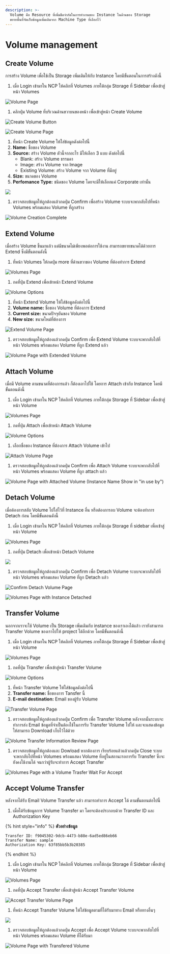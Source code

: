 ```yaml
---
description: >-
  Volume คือ Resource ที่เพิ่มขีดจำกัดในการทำงานของ Instance ในด้านของ Storage
  ขยายพื้นที่จัดเก็บข้อมูลเพิ่มเติมจาก Machine Type ที่เลือกไว้
---
```


# Volume management

## Create Volume

การสร้าง Volume เพื่อใช้เป็น Storage เพิ่มเติมให้กับ Instance โดยมีขั้นตอนในการสร้างดังนี้

1. เมื่อ Login เข้ามาใน NCP ให้คลิกที่ Volumes ภายใต้กลุ่ม Storage ที่ Sidebar เพื่อเข้าสู่หน้า Volumes

![Volume Page](../.gitbook/assets/volume1.png)

1. คลิกปุ่ม Volume ที่บริเวณด้านขวาบนของหน้า เพื่อเข้าสู่หน้า Create Volume

![Create Volume Button](../.gitbook/assets/volume2.png)

![Create Volume Page](../.gitbook/assets/volume3.png)

1. ที่หน้า Create Volume ให้ใส่ข้อมูลดังต่อไปนี้
2. **Name:** ชื่อของ Volume
3. **Source:** สร้าง Volume ตัวนี้จากอะไร มีให้เลือก 3 แบบ ดังต่อไปนี้
   * Blank:  สร้าง Volume ธรรมดา
   * Image: สร้าง Volume จาก Image
   * Existing Volume: สร้าง Volume จาก Volume ที่มีอยู่
4. **Size:** ขนาดของ Volume
5. **Perfomance Type:** ชนิดของ Volume โดยจะมีให้เลือกแค่ Corporate เท่านั้น

![](../.gitbook/assets/volume4.png)

1. ตรวจสอบข้อมูลให้ถูกต้องแล้วกดปุ่ม Confirm เพื่อสร้าง Volume ระบบจะพากลับไปที่หน้า Volumes พร้อมแสดง Volume ที่ถูกสร้าง

![Volume Creation Complete](../.gitbook/assets/volume5.png)

## Extend Volume

เมื่อสร้าง Volume ขึ้นมาแล้ว แต่มีขนาดไม่เพียงพอต่อการใช้งาน สามารถขยายขนาดได้ด้วยการ Extend ซึ่งมีขั้นตอนดังนี้

1. ที่หน้า Volumes ให้กดปุ่ม more ที่ด้านขวาของ Volume ที่ต้องทำการ Extend

![Volumes Page](https://github.com/st-nann/ncp-docs/tree/20d57c338efa7e66752e3a8c36482f22c6e7ca3d/.gitbook/assets/volume5-1.png)

1. กดที่ปุ่ม Extend เพื่อเข้าหน้า Extend Volume

![Volume Options](../.gitbook/assets/volume7.png)

1. ที่หน้า Extend Volume ให้ใส่ข้อมูลดังต่อไปนี้
2. **Volume name:** ชื่อของ Volume ที่ต้องการ Extend
3. **Current size:** ขนาดปัจจุบันของ Volume
4. **New size:** ขนาดใหม่ที่ต้องการ

![Extend Volume Page](../.gitbook/assets/volume8.png)

1. ตรวจสอบข้อมูลให้ถูกต้องแล้วกดปุ่ม Confirm เพื่อ Extend Volume ระบบจะพากลับไปที่หน้า Volumes พร้อมแสดง Volume ที่ถูก Extend แล้ว

![Volume Page with Extended Volume](../.gitbook/assets/volume9.png)

## Attach Volume

เมื่อมี Volume ตามขนาดที่ต้องการแล้ว ก็ต้องเอาไปใช้ โดยการ Attach เข้ากับ Instance โดยมีขั้นตอนดังนี้

1. เมื่อ Login เข้ามาใน NCP ให้คลิกที่ Volumes ภายใต้กลุ่ม Storage ที่ Sidebar เพื่อเข้าสู่หน้า Volume

![Volumes Page](../.gitbook/assets/volume9%20%284%29.png)

1. กดที่ปุ่ม Attach เพื่อเข้าหน้า Attach Volume

![Volume Options](../.gitbook/assets/volume7%20%282%29.png)

1. เลือกชื่อของ Instance ที่ต้องการ Attach Volume เข้าไป

![Attach Volume Page](../.gitbook/assets/volume10.png)

1. ตรวจสอบข้อมูลให้ถูกต้องแล้วกดปุ่ม Confirm เพื่อ Attach Volume ระบบจะพากลับไปที่หน้า Volumes พร้อมแสดง Volume ที่ถูก attach แล้ว

![Volume Page with Attached Volume \(Instance Name Show in &quot;in use by&quot;\)](../.gitbook/assets/volume11.png)

## Detach Volume

เมื่อต้องการสลับ Volume ไปใส่ไว้ที่ Instance อื่น หรือต้องการลบ Volume จะต้องทำการ Detach ก่อน โดยมีขั้นตอนดังนี้

1. เมื่อ Login เข้ามาใน NCP ให้คลิกที่ Volumes ภายใต้กลุ่ม Storage ที่ sidebar เพื่อเข้าสู่หน้า Volume

![Volumes Page](../.gitbook/assets/volume9%20%282%29.png)

1. กดที่ปุ่ม Detach เพื่อเข้าหน้า Detach Volume

![](../.gitbook/assets/volume12.png)

1. ตรวจสอบข้อมูลให้ถูกต้องแล้วกดปุ่ม Confirm เพื่อ Detach Volume ระบบจะพากลับไปที่หน้า Volumes พร้อมแสดง Volume ที่ถูก Detach แล้ว

![Confirm Detach Volume Page](../.gitbook/assets/volume13.png)

![Volumes Page with Instance Detached](../.gitbook/assets/volume14.png)

## Transfer Volume

นอกจากเราจะใช้ Volume เป็น Storage เพิ่มเติมกับ instance ของเราเองได้แล้ว เรายังสามารถ Transfer Volume ของเราไปให้ project ได้อีกด้วย โดยมีขั้นตอนดังนี้

1. เมื่อ Login เข้ามาใน NCP ให้คลิกที่ Volumes ภายใต้กลุ่ม Storage ที่ Sidebar เพื่อเข้าสู่หน้า Volume

![Volumes Page](../.gitbook/assets/volume9%20%283%29.png)

1. กดที่ปุ่ม Transfer เพื่อเข้าสู่หน้า Transfer Volume

![Volume Options](../.gitbook/assets/volume7%20%281%29.png)

1. ที่หน้า Transfer Volume ให้ใส่ข้อมูลดังต่อไปนี้
2. **Transfer name:** ชื่อของการ Tansfer นี้
3. **E-mail destination:** Email ของผู้รับ Volume

![Transfer Volume Page](../.gitbook/assets/volume14-1.png)

1. ตรวจสอบข้อมูลให้ถูกต้องแล้วกดปุ่ม Confirm เพื่อ Transfer Volume หลังจากนั้นระบบจะทำการส่ง Email ข้อมูลที่จำเป็นต้องใช้ในการรับ Transfer Volume ไปให้ และจะแสดงข้อมูลให้สามารถ Download เก็บไว้ได้ด้วย

![Volume Transfer Information Review Page](../.gitbook/assets/volume16.png)

1. ตรวจสอบข้อมูลให้ถูกต้องและ Dowload หากต้องการ เรียบร้อยแล้วแล้วกดปุ่ม Close ระบบจะพากลับไปที่หน้า Volumes พร้อมแสดง Volume ที่อยู่ในสถานะรอการรับ Transfer ซึ่งจะยังคงใช้งานได้ จนกว่าผู้รับจะทำการ Accept Transfer

![Volumes Page with a Volume Trasfer Wait For Accept](../.gitbook/assets/volume17.png)

## Accept Volume Transfer

หลังจากได้รับ Email Volume Transfer แล้ว สามารถทำการ Accept ได้ ตามขั้นตอนต่อไปนี้

1. เมื่อได้รับข้อมูลการ Volume Transfer มา โดยจะต้องประกอบด้วย Transfer ID และ Authorization Key 

{% hint style="info" %}
**ตัวอย่างข้อมูล**

```text
Transfer ID: f9045302-9dcb-4473-b88e-6ad5ed86eb66
Transfer Name: sample
Authorization Key: 63f85bb5b3b20385
```
{% endhint %}

1. เมื่อ Login เข้ามาใน NCP ให้คลิกที่ Volumes ภายใต้กลุ่ม Storage ที่ Sidebar เพื่อเข้าสู่หน้า Volume

![Volumes Page](../.gitbook/assets/volume9%20%281%29.png)

1. กดที่ปุ่ม Accept Transfer เพื่อเข้าสู่หน้า Accept Transfer Volume

![Accept Transfer Volume Page](../.gitbook/assets/volume18.png)

1. ที่หน้า Accept Transfer Volume ให้ใส่ข้อมูลตามที่ได้รับมาทาง Email หรือทางอื่นๆ

![](../.gitbook/assets/volume19.png)

1. ตรวจสอบข้อมูลให้ถูกต้องแล้วกดปุ่ม Accept เพื่อ Accept Volume ระบบจะพากลับไปที่หน้า Volumes พร้อมแสดง Volume ที่ได้รับมา

![Volume Page with Transfered Volume](../.gitbook/assets/volume19-1.png)

